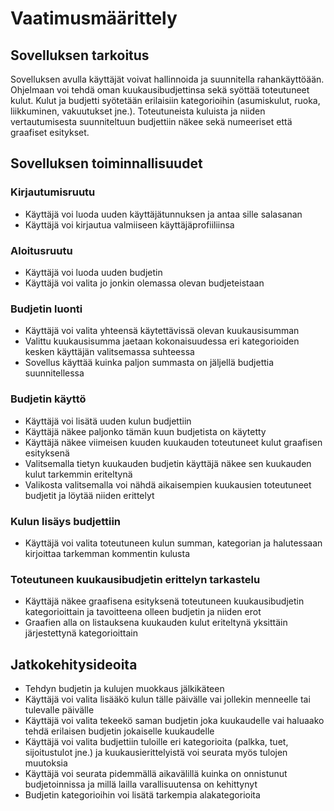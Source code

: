 # Vaatimusmäärittely

## Sovelluksen tarkoitus

Sovelluksen avulla käyttäjät voivat hallinnoida ja suunnitella rahankäyttöään. Ohjelmaan voi tehdä oman kuukausibudjettinsa
sekä syöttää toteutuneet kulut. Kulut ja budjetti syötetään erilaisiin kategorioihin (asumiskulut, ruoka, liikkuminen, vakuutukset jne.).
Toteutuneista kuluista ja niiden vertautumisesta suunniteltuun budjettiin näkee sekä numeeriset että graafiset esitykset.

## Sovelluksen toiminnallisuudet

### Kirjautumisruutu

* Käyttäjä voi luoda uuden käyttäjätunnuksen ja antaa sille salasanan
* Käyttäjä voi kirjautua valmiiseen käyttäjäprofiiliinsa

### Aloitusruutu

* Käyttäjä voi luoda uuden budjetin
* Käyttäjä voi valita jo jonkin olemassa olevan budjeteistaan

### Budjetin luonti

* Käyttäjä voi valita yhteensä käytettävissä olevan kuukausisumman
* Valittu kuukausisumma jaetaan kokonaisuudessa eri kategorioiden kesken käyttäjän valitsemassa suhteessa
* Sovellus käyttää kuinka paljon summasta on jäljellä budjettia suunnitellessa

### Budjetin käyttö

* Käyttäjä voi lisätä uuden kulun budjettiin
* Käyttäjä näkee paljonko tämän kuun budjetista on käytetty
* Käyttäjä näkee viimeisen kuuden kuukauden toteutuneet kulut graafisen esityksenä
* Valitsemalla tietyn kuukauden budjetin käyttäjä näkee sen kuukauden kulut tarkemmin eriteltynä
* Valikosta valitsemalla voi nähdä aikaisempien kuukausien toteutuneet budjetit ja löytää niiden erittelyt

### Kulun lisäys budjettiin

* Käyttäjä voi valita toteutuneen kulun summan, kategorian ja halutessaan kirjoittaa tarkemman kommentin kulusta

### Toteutuneen kuukausibudjetin erittelyn tarkastelu

* Käyttäjä näkee graafisena esityksenä toteutuneen kuukausibudjetin kategorioittain ja tavoitteena olleen budjetin ja niiden erot
* Graafien alla on listauksena kuukauden kulut eriteltynä yksittäin järjestettynä kategorioittain

## Jatkokehitysideoita

* Tehdyn budjetin ja kulujen muokkaus jälkikäteen
* Käyttäjä voi valita lisääkö kulun tälle päivälle vai jollekin menneelle tai tulevalle päivälle
* Käyttäjä voi valita tekeekö saman budjetin joka kuukaudelle vai haluaako tehdä erilaisen budjetin jokaiselle kuukaudelle
* Käyttäjä voi valita budjettiin tuloille eri kategorioita (palkka, tuet, sijoitustulot jne.) ja kuukausierittelyistä voi seurata myös tulojen muutoksia
* Käyttäjä voi seurata pidemmällä aikavälillä kuinka on onnistunut budjetoinnissa ja millä lailla varallisuutensa on kehittynyt
* Budjetin kategorioihin voi lisätä tarkempia alakategorioita